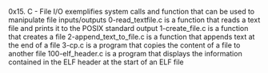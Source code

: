 0x15. C - File I/O exemplifies system calls and function that can be used to manipulate file inputs/outputs
0-read_textfile.c is a function that reads a text file and prints it to the POSIX standard output
1-create_file.c is a function that creates a file
2-append_text_to_file.c is a function that appends text at the end of a file 
3-cp.c is a program that copies the content of a file to another file
100-elf_header.c is a program that displays the information contained in the ELF header at the start of an ELF file
